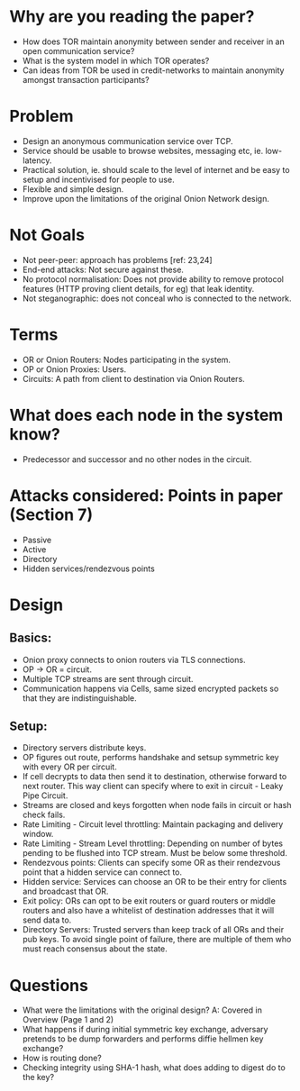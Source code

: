 # Why are you reading the paper?
- How does TOR maintain anonymity between sender and receiver in an open communication service?
- What is the system model in which TOR operates?
- Can ideas from TOR be used in credit-networks to maintain anonymity amongst transaction participants?

# Problem
- Design an anonymous communication service over TCP.
- Service should be usable to browse websites, messaging etc, ie. low-latency.
- Practical solution, ie. should scale to the level of internet and be easy to setup and incentivised for people to use.
- Flexible and simple design.
- Improve upon the limitations of the original Onion Network design.

# Not Goals
- Not peer-peer: approach has problems [ref: 23,24]
- End-end attacks: Not secure against these.
- No protocol normalisation: Does not provide ability to remove protocol features (HTTP proving client details, for eg) that leak identity.
- Not steganographic: does not conceal who is connected to the network.

# Terms
- OR or Onion Routers: Nodes participating in the system.
- OP or Onion Proxies: Users.
- Circuits: A path from client to destination via Onion Routers.

# What does each node in the system know?
- Predecessor and successor and no other nodes in the circuit.

# Attacks considered: Points in paper (Section 7)
- Passive
- Active
- Directory
- Hidden services/rendezvous points

# Design

Basics:
-------
* Onion proxy connects to onion routers via TLS connections.
* OP -> OR = circuit.
* Multiple TCP streams are sent through circuit.
* Communication happens via Cells, same sized encrypted packets so that they are indistinguishable.

Setup:
------
* Directory servers distribute keys.
* OP figures out route, performs handshake and setsup symmetric key with every OR per circuit.
* If cell decrypts to data then send it to destination, otherwise forward to next router. This way client can specify where to exit in circuit - Leaky Pipe Circuit.
* Streams are closed and keys forgotten when node fails in circuit or hash check fails.
* Rate Limiting - Circuit level throttling: Maintain packaging and delivery window.
* Rate Limiting - Stream Level throttling: Depending on number of bytes pending to be flushed into TCP stream. Must be below some threshold.
* Rendezvous points: Clients can specify some OR as their rendezvous point that a hidden service can connect to.
* Hidden service: Services can choose an OR to be their entry for clients and broadcast that OR.
* Exit policy: ORs can opt to be exit routers or guard routers or middle routers and also have a whitelist of destination addresses that it will send data to.
* Directory Servers: Trusted servers than keep track of all ORs and their pub keys. To avoid single point of failure, there are multiple of them who must reach consensus about the state.

# Questions
- What were the limitations with the original design?
A: Covered in Overview (Page 1 and 2)
- What happens if during initial symmetric key exchange, adversary pretends to be dump forwarders and performs diffie hellmen key exchange?
- How is routing done?
- Checking integrity using SHA-1 hash, what does adding to digest do to the key?




